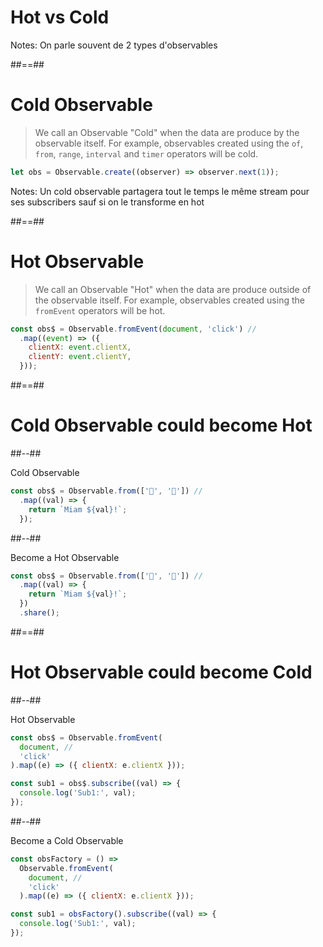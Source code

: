 <!-- .slide: class="transition bg-blue" -->

# Hot vs Cold

Notes:
On parle souvent de 2 types d'observables

##==##

<!-- .slide: class="with-code consolas" -->

# Cold Observable

> We call an Observable "Cold" when the data are produce by the observable itself. For example, observables created using the `of`, `from`, `range`, `interval` and `timer` operators will be cold.

```javascript
let obs = Observable.create((observer) => observer.next(1));
```

<!-- .element: class="big-code block" -->

Notes:
Un cold observable partagera tout le temps le même stream pour ses subscribers sauf si on le transforme en hot

##==##

<!-- .slide: class="with-code consolas" -->

# Hot Observable

> We call an Observable "Hot" when the data are produce outside of the observable itself. For example, observables created using the `fromEvent` operators will be hot.

```javascript
const obs$ = Observable.fromEvent(document, 'click') //
  .map((event) => ({
    clientX: event.clientX,
    clientY: event.clientY,
  }));
```

<!-- .element: class="big-code block" -->

##==##

<!-- .slide: class="two-column-layout" -->

# Cold Observable could become Hot

##--##

Cold Observable

<!-- .slide: class="with-code consolas"  -->

```javascript
const obs$ = Observable.from(['🍕', '🍪']) //
  .map((val) => {
    return `Miam ${val}!`;
  });
```

<!-- .element: class="big-code"-->

##--##

Become a Hot Observable

<!-- .slide: class="with-code consolas"  -->

```javascript
const obs$ = Observable.from(['🍕', '🍪']) //
  .map((val) => {
    return `Miam ${val}!`;
  })
  .share();
```

<!-- .element: class="big-code"-->

##==##

<!-- .slide: class="two-column-layout" -->

# Hot Observable could become Cold

##--##

Hot Observable

<!-- .slide: class="with-code consolas"  -->

```javascript
const obs$ = Observable.fromEvent(
  document, //
  'click'
).map((e) => ({ clientX: e.clientX }));

const sub1 = obs$.subscribe((val) => {
  console.log('Sub1:', val);
});
```

<!-- .element: class="big-code"-->

##--##

Become a Cold Observable

<!-- .slide: class="with-code consolas"  -->

```javascript
const obsFactory = () =>
  Observable.fromEvent(
    document, //
    'click'
  ).map((e) => ({ clientX: e.clientX }));

const sub1 = obsFactory().subscribe((val) => {
  console.log('Sub1:', val);
});
```

<!-- .element: class="big-code"-->
